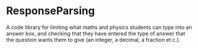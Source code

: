 # ResponseParsing

A code library for limiting what maths and physics students can type into an answer box, and checking that they have entered the type of answer that the question wants them to give (an integer, a decimal, a fraction et c.).